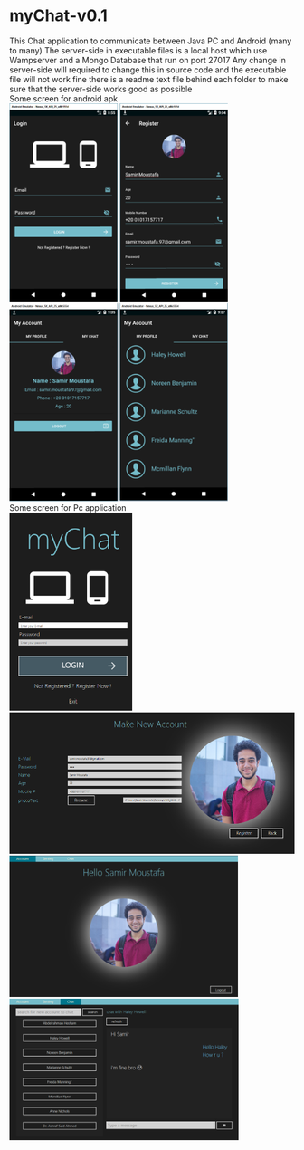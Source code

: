 # myChat-v0.1
This Chat application to communicate between Java PC and Android (many to many)
The server-side in executable files is a local host which use Wampserver and a Mongo Database that run on port 27017
Any change in server-side will required to change this in source code and the executable file will not work fine
there is a readme text file behind each folder to make sure that the server-side works good as possible
<br/>
Some screen for android apk
<br/>
<img src="https://github.com/SamirMoustafa/myChat-v0.1/blob/8f45af85a2b3505012db76d0c70e005466763bdf/Screens/Mob%231.png?raw=true" height="350"/>
<img src="https://github.com/SamirMoustafa/myChat-v0.1/blob/8f45af85a2b3505012db76d0c70e005466763bdf/Screens/Mob%232.png?raw=true" height="350"/>
<img src="https://github.com/SamirMoustafa/myChat-v0.1/blob/8f45af85a2b3505012db76d0c70e005466763bdf/Screens/Mob%233.png?raw=true" height="350"/>
<img src="https://github.com/SamirMoustafa/myChat-v0.1/blob/8f45af85a2b3505012db76d0c70e005466763bdf/Screens/Mob%234.png?raw=true" height="350"/>
<br/>
Some screen for Pc application
<br/>
<img src="https://github.com/SamirMoustafa/myChat-v0.1/blob/8f45af85a2b3505012db76d0c70e005466763bdf/Screens/Pc%231.png?raw=true" height="350"/>
<img src="https://github.com/SamirMoustafa/myChat-v0.1/blob/8f45af85a2b3505012db76d0c70e005466763bdf/Screens/Pc%232.png?raw=true" height="250"/>
<img src="https://github.com/SamirMoustafa/myChat-v0.1/blob/8f45af85a2b3505012db76d0c70e005466763bdf/Screens/Pc%233.png?raw=true" height="250"/>
<img src="https://github.com/SamirMoustafa/myChat-v0.1/blob/8f45af85a2b3505012db76d0c70e005466763bdf/Screens/Pc%234.png?raw=true" height="250"/>
